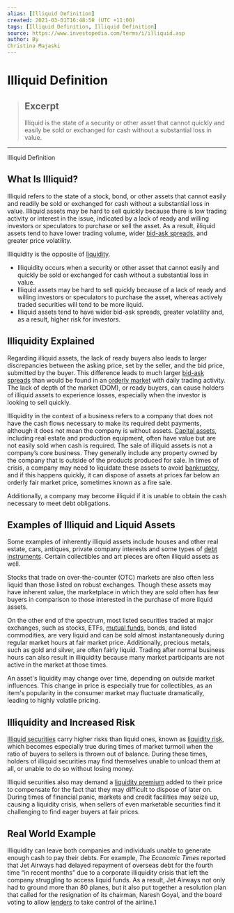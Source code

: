 ```yaml
---
alias: [Illiquid Definition]
created: 2021-03-01T16:48:50 (UTC +11:00)
tags: [Illiquid Definition, Illiquid Definition]
source: https://www.investopedia.com/terms/i/illiquid.asp
author: By
Christina Majaski
---
```


# Illiquid Definition

> ## Excerpt
> Illiquid is the state of a security or other asset that cannot quickly and easily be sold or exchanged for cash without a substantial loss in value.

---

Illiquid Definition
## What Is Illiquid?

Illiquid refers to the state of a stock, bond, or other assets that cannot easily and readily be sold or exchanged for cash without a substantial loss in value. Illiquid assets may be hard to sell quickly because there is low trading activity or interest in the issue, indicated by a lack of ready and willing investors or speculators to purchase or sell the asset. As a result, illiquid assets tend to have lower trading volume, wider [bid-ask spreads,](https://www.investopedia.com/terms/b/bid-askspread.asp) and greater price volatility.

Illiquidity is the opposite of [liquidity](https://www.investopedia.com/terms/l/liquidity.asp).

-   Illiquidity occurs when a security or other asset that cannot easily and quickly be sold or exchanged for cash without a substantial loss in value.
-   Illiquid assets may be hard to sell quickly because of a lack of ready and willing investors or speculators to purchase the asset, whereas actively traded securities will tend to be more liquid.
-   Illiquid assets tend to have wider bid-ask spreads, greater volatility and, as a result, higher risk for investors.

## Illiquidity Explained

Regarding illiquid assets, the lack of ready buyers also leads to larger discrepancies between the asking price, set by the seller, and the bid price, submitted by the buyer. This difference leads to much larger [bid-ask spreads](https://www.investopedia.com/terms/b/bid-askspread.asp) than would be found in an [orderly market](https://www.investopedia.com/terms/o/orderlymarket.asp) with daily trading activity. The lack of depth of the market (DOM), or ready buyers, can cause holders of illiquid assets to experience losses, especially when the investor is looking to sell quickly.

Illiquidity in the context of a business refers to a company that does not have the cash flows necessary to make its required debt payments, although it does not mean the company is without assets. [Capital assets](https://www.investopedia.com/terms/c/capitalasset.asp), including real estate and production equipment, often have value but are not easily sold when cash is required. The sale of illiquid assets is not a company’s core business. They generally include any property owned by the company that is outside of the products produced for sale. In times of crisis, a company may need to liquidate these assets to avoid [bankruptcy](https://www.investopedia.com/terms/b/bankruptcy.asp), and if this happens quickly, it can dispose of assets at prices far below an orderly fair market price, sometimes known as a fire sale.

Additionally, a company may become illiquid if it is unable to obtain the cash necessary to meet debt obligations.

## Examples of Illiquid and Liquid Assets

Some examples of inherently illiquid assets include houses and other real estate, cars, antiques, private company interests and some types of [debt instruments](https://www.investopedia.com/terms/d/debtinstrument.asp). Certain collectibles and art pieces are often illiquid assets as well.

Stocks that trade on over-the-counter (OTC) markets are also often less liquid than those listed on robust exchanges. Though these assets may have inherent value, the marketplace in which they are sold often has few buyers in comparison to those interested in the purchase of more liquid assets.

On the other end of the spectrum, most listed securities traded at major exchanges, such as stocks, ETFs, [mutual funds](https://www.investopedia.com/terms/m/mutualfund.asp), bonds, and listed commodities, are very liquid and can be sold almost instantaneously during regular market hours at fair market price. Additionally, precious metals, such as gold and silver, are often fairly liquid. Trading after normal business hours can also result in illiquidity because many market participants are not active in the market at those times.

An asset's liquidity may change over time, depending on outside market influences. This change in price is especially true for collectibles, as an item's popularity in the consumer market may fluctuate dramatically, leading to highly volatile pricing.

## Illiquidity and Increased Risk

[Illiquid securities](https://www.investopedia.com/terms/i/illiquid_option.asp) carry higher risks than liquid ones, known as [liquidity risk](https://www.investopedia.com/terms/l/liquidityrisk.asp), which becomes especially true during times of market turmoil when the ratio of buyers to sellers is thrown out of balance. During these times, holders of illiquid securities may find themselves unable to unload them at all, or unable to do so without losing money.

Illiquid securities also may demand a [liquidity premium](https://www.investopedia.com/terms/l/liquiditypremium.asp) added to their price to compensate for the fact that they may difficult to dispose of later on. During times of financial panic, markets and credit facilities may seize up, causing a liquidity crisis, when sellers of even marketable securities find it challenging to find eager buyers at fair prices.

## Real World Example

Illiquidity can leave both companies and individuals unable to generate enough cash to pay their debts. For example, _The Economic Times_ reported that Jet Airways had delayed repayment of overseas debt for the fourth time “in recent months” due to a corporate illiquidity crisis that left the company struggling to access liquid funds. As a result, Jet Airways not only had to ground more than 80 planes, but it also put together a resolution plan that called for the resignation of its chairman, Naresh Goyal, and the board voting to allow [lenders](https://www.investopedia.com/terms/l/lender.asp) to take control of the airline.1
